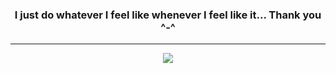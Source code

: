 <h3 align="center">I just do whatever I feel like whenever I feel like it... Thank you ^-^</h3>

---

<p align="center">
  <img src="https://media.giphy.com/media/e7sfQlKCL4UHOpDeIn/giphy.gif">
</p>

<!---
TeryakiiSauce/TeryakiiSauce is a ✨ special ✨ repository because its `README.md` (this file) appears on your GitHub profile.
You can click the Preview link to take a look at your changes.
--->
